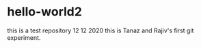 # hello-world2
this is a test repository 12 12 2020
this is Tanaz and Rajiv's first git experiment. 

